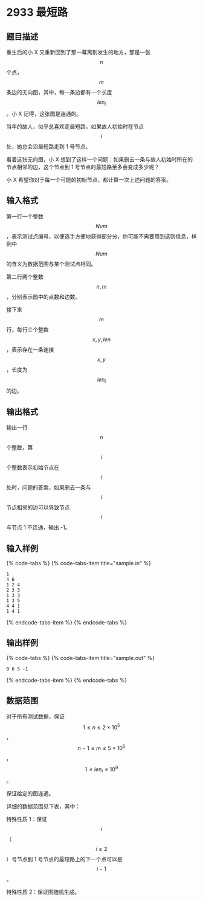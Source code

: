 # 2933 最短路

## 题目描述

重生后的小 X 又重新回到了那一幕离别发生的地方，那是一张 $$n$$ 个点，$$m$$ 条边的无向图，其中，每一条边都有一个长度 $$len_i$$。小 X 记得，这张图是连通的。

当年的故人，似乎总喜欢走最短路。如果故人初始时在节点 $$i$$ 处，她总会沿最短路走到 1 号节点。

看着这张无向图，小 X 想到了这样一个问题：如果删去一条与故人初始时所在的节点相邻的边，这个节点到 1 号节点的最短路至多会变成多少呢？

小 X 希望你对于每一个可能的初始节点，都计算一次上述问题的答案。

## 输入格式

第一行一个整数 $$Num$$，表示测试点编号，以便选手方便地获得部分分，你可能不需要用到这则信息，样例中 $$Num$$ 的含义为数据范围与某个测试点相同。

第二行两个整数 $$n,\,m$$，分别表示图中的点数和边数。

接下来 $$m$$ 行，每行三个整数 $$x,\,y,\,len$$，表示存在一条连接 $$x,\,y$$，长度为 $$len_i$$ 的边。

## 输出格式

输出一行 $$n$$ 个整数，第 $$i$$ 个整数表示初始节点在 $$i$$ 处时，问题的答案，如果删去一条与 $$i$$ 节点相邻的边可以导致节点 $$i$$ 与节点 1 不连通，输出 -1。

## 输入样例

{% code-tabs %}
{% code-tabs-item title="sample.in" %}
```text
1
4 6
1 2 4
2 3 3
1 3 3
1 3 5
4 4 1
1 4 1
```
{% endcode-tabs-item %}
{% endcode-tabs %}

## 输出样例

{% code-tabs %}
{% code-tabs-item title="sample.out" %}
```text
0 6 5 -1
```
{% endcode-tabs-item %}
{% endcode-tabs %}

## 数据范围

对于所有测试数据，保证 $$1 \leq n \leq 2 \times 10^5$$，$$n - 1 \leq m \leq 5 \times 10^5$$，$$1 \leq len_i \leq 10^9$$。

保证给定的图连通。

详细的数据范围见下表，其中：

特殊性质 1：保证 $$i$$（$$i \geq 2$$）号节点到 1 号节点的最短路上的下一个点可以是 $$i - 1$$。

特殊性质 2：保证图随机生成。

